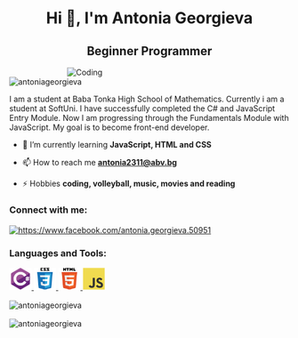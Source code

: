 <h1 align="center">Hi 👋, I'm Antonia Georgieva</h1>
<h2 align="center">Beginner Programmer</h2>
<img align="right" alt="Coding" width ="400" src = "https://cdn.dribbble.com/users/1857592/screenshots/3848396/character-typing.gif">

<p align="left"> <img src="https://komarev.com/ghpvc/?username=antoniageorgieva&label=Profile%20views&color=0e75b6&style=flat" alt="antoniageorgieva" /> </p>
<p  align="left"> I am a student at Baba Tonka High School of Mathematics. Currently i am a student at SoftUni. I have successfully completed the C# and JavaScript Entry Module. Now I am progressing through the Fundamentals Module with JavaScript. My goal is to become front-end developer. </p>


- 🌱 I’m currently learning **JavaScript, HTML and CSS**

- 📫 How to reach me **antonia2311@abv.bg**

- ⚡ Hobbies **coding, volleyball, music, movies and reading**

<h3 align="left">Connect with me:</h3>
<p align="left">
<a href="https://fb.com/https://www.facebook.com/antonia.georgieva.50951" target="blank"><img align="center" src="https://raw.githubusercontent.com/rahuldkjain/github-profile-readme-generator/master/src/images/icons/Social/facebook.svg" alt="https://www.facebook.com/antonia.georgieva.50951" height="30" width="40" /></a>
</p>

<h3 align="left">Languages and Tools:</h3>
<p align="left"> <a href="https://www.w3schools.com/cs/" target="_blank" rel="noreferrer"> <img src="https://raw.githubusercontent.com/devicons/devicon/master/icons/csharp/csharp-original.svg" alt="csharp" width="40" height="40"/> </a> <a href="https://www.w3schools.com/css/" target="_blank" rel="noreferrer"> <img src="https://raw.githubusercontent.com/devicons/devicon/master/icons/css3/css3-original-wordmark.svg" alt="css3" width="40" height="40"/> </a> <a href="https://www.w3.org/html/" target="_blank" rel="noreferrer"> <img src="https://raw.githubusercontent.com/devicons/devicon/master/icons/html5/html5-original-wordmark.svg" alt="html5" width="40" height="40"/> </a> <a href="https://developer.mozilla.org/en-US/docs/Web/JavaScript" target="_blank" rel="noreferrer"> <img src="https://raw.githubusercontent.com/devicons/devicon/master/icons/javascript/javascript-original.svg" alt="javascript" width="40" height="40"/> </a> </p>

<p><img align="center" src="https://github-readme-stats.vercel.app/api/top-langs?username=antoniageorgieva&show_icons=true&locale=en&layout=compact" alt="antoniageorgieva" /></p>

<p><img align="center" src="https://github-readme-streak-stats.herokuapp.com/?user=antoniageorgieva&" alt="antoniageorgieva" /></p>
